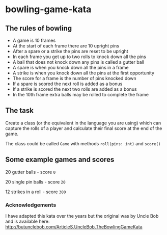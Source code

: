 # bowling-game-kata

## The rules of bowling

* A game is 10 frames
* At the start of each frame there are 10 upright pins
* After a spare or a strike the pins are reset to be upright
* In each frame you get up to two rolls to knock down all the pins
* A ball that does not knock down any pins is called a gutter ball
* A spare is when you knock down all the pins in a frame
* A strike is when you knock down all the pins at the first opportunity
* The score for a frame is the number of pins knocked down
* If a spare is scored the next roll is added as a bonus
* If a strike is scored the next two rolls are added as a bonus
* In the 10th frame extra balls may be rolled to complete the frame


## The task

Create a class (or the equivalent in the language you are using) which can capture the rolls of a player and calculate their final score at the end of the game.

The class could be called `Game` with methods `roll(pins: int)` and `score()`

## Some example games and scores

20 gutter balls - score `0`

20 single pin balls - score `20`

12 strikes in a roll - score `300`


### Acknowledgements

I have adapted this kata over the years but the original was by Uncle Bob and is available here: http://butunclebob.com/ArticleS.UncleBob.TheBowlingGameKata

